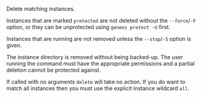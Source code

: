 Delete matching instances.

Instances that are marked `protected` are not deleted without the `--force`/`-F` option, or they can be unprotected using `geneos protect -U` first.

Instances that are running are not removed unless the `--stop`/`-S` option is given.

The instance directory is removed without being backed-up. The user running the command must have the appropriate permissions and a partial deletion cannot be protected against.

If called with no arguments `delete` will take no action. If you do want to match all instances then you must use the explicit instance wildcard `all`.
